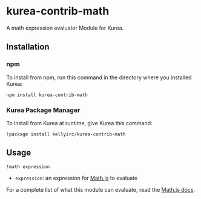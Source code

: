 # kurea-contrib-math

A math expression evaluator Module for Kurea.

## Installation

### npm

To install from npm, run this command in the directory where you installed Kurea:

`npm install kurea-contrib-math`

### Kurea Package Manager

To install from Kurea at runtime, give Kurea this command:

`!package install kellyirc/kurea-contrib-math`

## Usage

`!math expression`

 - `expression`: an expression for [Math.js](http://mathjs.org/) to evaluate

 For a complete list of what this module can evaluate, read the [Math.js docs](http://mathjs.org/docs/index.html).